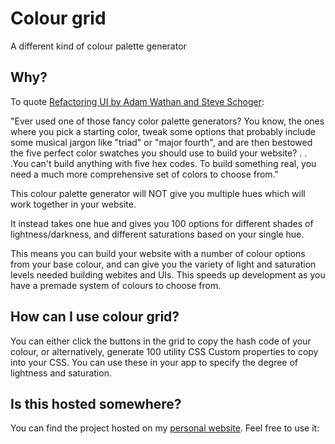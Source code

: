 # Colour grid

A different kind of colour palette generator

## Why? 

To quote [Refactoring UI by Adam Wathan and Steve Schoger](https://refactoringui.com/previews/building-your-color-palette/):

"Ever used one of those fancy color palette generators? You know, the ones where you pick a starting color, tweak some options that probably include some musical jargon like "triad" or "major fourth", and are then bestowed the five perfect color swatches you should use to build your website? . . .You can't build anything with five hex codes. To build something real, you need a much more comprehensive set of colors to choose from."

This colour palette generator will NOT give you multiple hues which will work together in your website. 

It instead takes one hue and gives you 100 options for different shades of lightness/darkness, and different saturations based on your single hue. 

This means you can build your website with a number of colour options from your base colour, and can give you the variety of light and saturation levels needed building webites and UIs. This speeds up development as you have a premade system of colours to choose from.

## How can I use colour grid?

You can either click the buttons in the grid to copy the hash code of your colour, or alternatively, generate 100 utility CSS Custom properties to copy into your CSS. You can use these in your app to specify the degree of lightness and saturation.

## Is this hosted somewhere? 

You can find the project hosted on my [personal website](http://elliotclyde.nz/colour-grid). Feel free to use it: 